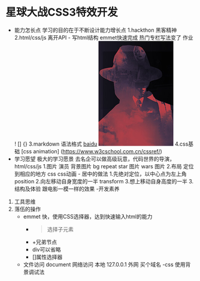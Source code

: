 # 星球大战CSS3特效开发
- 能力怎长点
    学习的目的在于不断设计能力增长点
    1.hackthon 黑客精神
    2.html/css/js 离开API
        - 写html结构
         emmet快速完成 热门专栏写法变了 作业
         ! [] {}
    3.markdown 语法格式
    [baidu](http://www.baidu.com)
    ![baidu](./images/column.jpg)
    4.css基础
    [css animation]
    (https://www.w3cschool.com.cn/cssref/)
- 学习愿望
 极大的学习愿景
 去名企可以做高级玩意，代码世界的导演，
    html/css/js
    1.图片 演员
        背景图片 bg repeat
        star 图片
        wars 图片
    2.布局
        定位到相应的地方
        css
        css动画
            - 居中的做法
                1.先绝对定位，以中心点为左上角 position
                2.向左移动自身宽度的一半 transform
                3.想上移动自身高度的一半
    3.结构及体验
        跟电影一模一样的效果
-开发素养
1. 工具思维
2. 落伍的操作
    - emmet
        快，使用CSS选择器，达到快速输入html的能力
        - >选择子元素
        - +兄弟节点
        - div可以省略
        - []属性选择器
    - 文件访问
      document
      网络访问 本地 127.0.0.1
      外网 买个域名
    -css 使用背景调试法